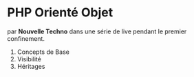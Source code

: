 # PHP Orienté Objet
par **Nouvelle Techno** dans une série de live pendant le premier confinement.

1. Concepts de Base
2. Visibilité
3. Héritages
